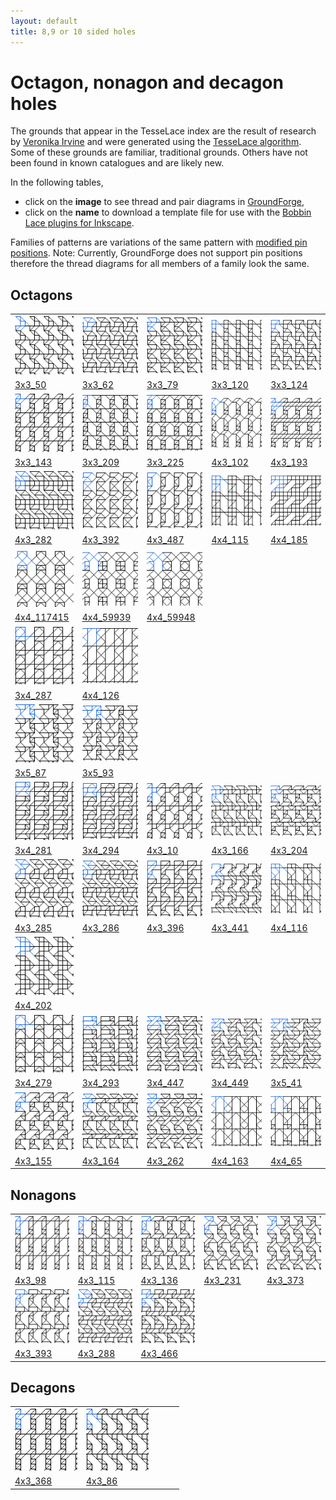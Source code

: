 ```yaml
---
layout: default
title: 8,9 or 10 sided holes
---
```


[TesseLace.com]: https://tesselace.com
[GroundForge]: /GroundForge/tiles.html

Octagon, nonagon and decagon holes
===================================

The grounds that appear in the TesseLace index are the result of research by [Veronika Irvine](https://tesselace.com/about) and were generated using the [TesseLace algorithm](https://tesselace.com/research/bridges2012/).  Some of these grounds are familiar, traditional grounds.  Others have not been found in known catalogues and are likely new.

In the following tables, 
* click on the **image** to see thread and pair diagrams in [GroundForge],
* click on the **name** to download a template file for use with the [Bobbin Lace plugins for Inkscape](https://tesselace.com/tools/inkscape-extension/).

Families of patterns are variations of the same pattern with [modified pin positions](/GroundForge/help/Reshape-Patterns).  Note: Currently, GroundForge does not support pin positions therefore the thread diagrams for all members of a family look the same.

<a name="8">Octagons</a>
--------

|     |     |     |     |     |
|:---|:---|:---|:---|:---|
[![](tl/3_4_8/3x3_50.png)][3x3_50] | [![](tl/3_4_8/3x3_62.png)][3x3_62] | [![](tl/3_4_8/3x3_79.png)][3x3_79] | [![](tl/3_4_8/3x3_120.png)][3x3_120] | [![](tl/3_4_8/3x3_124.png)][3x3_124]
<a href="tl/3_4_8/3x3_50.txt" download="3x3_50.txt">3x3_50</a> | <a href="tl/3_4_8/3x3_62.txt" download="3x3_62.txt">3x3_62</a> | <a href="tl/3_4_8/3x3_79.txt" download="3x3_79.txt">3x3_79</a> | <a href="tl/3_4_8/3x3_120.txt" download="3x3_120.txt">3x3_120</a> | <a href="tl/3_4_8/3x3_124.txt" download="3x3_124.txt">3x3_124</a>
[![](tl/3_4_8/3x3_143.png)][3x3_143] | [![](tl/3_4_8/3x3_209.png)][3x3_209] | [![](tl/3_4_8/3x3_225.png)][3x3_225] | [![](tl/3_4_8/4x3_102.png)][4x3_102] | [![](tl/3_4_8/4x3_193.png)][4x3_193]
<a href="tl/3_4_8/3x3_143.txt" download="3x3_143.txt">3x3_143</a> | <a href="tl/3_4_8/3x3_209.txt" download="3x3_209.txt">3x3_209</a> | <a href="tl/3_4_8/3x3_225.txt" download="3x3_225.txt">3x3_225</a> | <a href="tl/3_4_8/4x3_102.txt" download="4x3_102.txt">4x3_102</a> | <a href="tl/3_4_8/4x3_193.txt" download="4x3_193.txt">4x3_193</a>
[![](tl/3_4_8/4x3_282.png)][4x3_282] | [![](tl/3_4_8/4x3_392.png)][4x3_392] | [![](tl/3_4_8/4x3_487.png)][4x3_487] | [![](tl/3_4_8/4x4_115.png)][4x4_115] | [![](tl/3_4_8/4x4_185.png)][4x4_185]
<a href="tl/3_4_8/4x3_282.txt" download="4x3_282.txt">4x3_282</a> | <a href="tl/3_4_8/4x3_392.txt" download="4x3_392.txt">4x3_392</a> | <a href="tl/3_4_8/4x3_487.txt" download="4x3_487.txt">4x3_487</a> | <a href="tl/3_4_8/4x4_115.txt" download="4x4_115.txt">4x4_115</a> | <a href="tl/3_4_8/4x4_185.txt" download="4x4_185.txt">4x4_185</a>
[![](tl/3_4_8/4x4_117415.png)][4x4_117415] | [![](tl/3_4_8/4x4_59939.png)][4x4_59939] | [![](tl/3_4_8/4x4_59948.png)][4x4_59948] 
<a href="tl/3_4_8/4x4_117415.txt" download="4x4_117415.txt">4x4_117415</a> | <a href="tl/3_4_8/4x4_59939.txt" download="4x4_59939.txt">4x4_59939</a> | <a href="tl/3_4_8/4x4_59948.txt" download="4x4_59948.txt">4x4_59948</a>
[![](tl/3_5_8/3x4_287.png)][3x4_287] | [![](tl/3_5_8/4x4_126.png)][4x4_126]
<a href="tl/3_5_8/3x4_287.txt" download="3x4_287.txt">3x4_287</a> | <a href="tl/3_5_8/4x4_126.txt" download="4x4_126.txt">4x4_126</a>
[![](tl/3_4_5_6_8/3x5_87.png)][3x5_87] | [![](tl/3_4_5_6_8/3x5_93.png)][3x5_93]
<a href="tl/3_4_5_6_8/3x5_87.txt" download="3x5_87.txt">3x5_87</a> | <a href="tl/3_4_5_6_8/3x5_93.txt" download="3x5_93.txt">3x5_93</a>
[![](tl/3_4_5_8/3x4_281.png)][3x4_281] | [![](tl/3_4_5_8/3x4_294.png)][3x4_294] | [![](tl/3_4_5_8/4x3_10.png)][4x3_10] | [![](tl/3_4_5_8/4x3_166.png)][4x3_166] | [![](tl/3_4_5_8/4x3_204.png)][4x3_204]
<a href="tl/3_4_5_8/3x4_281.txt" download="3x4_281.txt">3x4_281</a> | <a href="tl/3_4_5_8/3x4_294.txt" download="3x4_294.txt">3x4_294</a> | <a href="tl/3_4_5_8/4x3_10.txt" download="4x3_10.txt">4x3_10</a> | <a href="tl/3_4_5_8/4x3_166.txt" download="4x3_166.txt">4x3_166</a> | <a href="tl/3_4_5_8/4x3_204.txt" download="4x3_204.txt">4x3_204</a>
[![](tl/3_4_5_8/4x3_285.png)][4x3_285] | [![](tl/3_4_5_8/4x3_286.png)][4x3_286] | [![](tl/3_4_5_8/4x3_396.png)][4x3_396] | [![](tl/3_4_5_8/4x3_441.png)][4x3_441] | [![](tl/3_4_5_8/4x4_116.png)][4x4_116]
<a href="tl/3_4_5_8/4x3_285.txt" download="4x3_285.txt">4x3_285</a> | <a href="tl/3_4_5_8/4x3_286.txt" download="4x3_286.txt">4x3_286</a> | <a href="tl/3_4_5_8/4x3_396.txt" download="4x3_396.txt">4x3_396</a> | <a href="tl/3_4_5_8/4x3_441.txt" download="4x3_441.txt">4x3_441</a> | <a href="tl/3_4_5_8/4x4_116.txt" download="4x4_116.txt">4x4_116</a>
[![](tl/3_4_5_8/4x4_202.png)][4x4_202] |
<a href="tl/3_4_5_8/4x4_202.txt" download="4x4_202.txt">4x4_202</a> |
[![](tl/3_4_6_8/3x4_279.png)][3x4_279] | [![](tl/3_4_6_8/3x4_293.png)][3x4_293] | [![](tl/3_4_6_8/3x4_447.png)][3x4_447] | [![](tl/3_4_6_8/3x4_449.png)][3x4_449] | [![](tl/3_4_6_8/3x5_41.png)][3x5_41]
<a href="tl/3_4_6_8/3x4_279.txt" download="3x4_279.txt">3x4_279</a> | <a href="tl/3_4_6_8/3x4_293.txt" download="3x4_293.txt">3x4_293</a> | <a href="tl/3_4_6_8/3x4_447.txt" download="3x4_447.txt">3x4_447</a> | <a href="tl/3_4_6_8/3x4_449.txt" download="3x4_449.txt">3x4_449</a> | <a href="tl/3_4_6_8/3x5_41.txt" download="3x5_41.txt">3x5_41</a>
[![](tl/3_4_6_8/4x3_155.png)][4x3_155] | [![](tl/3_4_6_8/4x3_164.png)][4x3_164] | [![](tl/3_4_6_8/4x3_262.png)][4x3_262] | [![](tl/3_4_6_8/4x4_163.png)][4x4_163] | [![](tl/3_4_6_8/4x4_65.png)][4x4_65]
<a href="tl/3_4_6_8/4x3_155.txt" download="4x3_155.txt">4x3_155</a> | <a href="tl/3_4_6_8/4x3_164.txt" download="4x3_164.txt">4x3_164</a> | <a href="tl/3_4_6_8/4x3_262.txt" download="4x3_262.txt">4x3_262</a> | <a href="tl/3_4_6_8/4x4_163.txt" download="4x4_163.txt">4x4_163</a> | <a href="tl/3_4_6_8/4x4_65.txt" download="4x4_65.txt">4x4_65</a>

<a name="9">Nonagons</a>
--------

|     |     |     |     |     |
|:---|:---|:---|:---|:---|
[![](tl/3_4_9/4x3_98.png)][4x3_98] | [![](tl/3_5_9/4x3_115.png)][4x3_115] | [![](tl/3_5_9/4x3_136.png)][4x3_136] | [![](tl/3_5_9/4x3_231.png)][4x3_231] | [![](tl/3_5_9/4x3_373.png)][4x3_373]
<a href="tl/3_4_9/4x3_98.txt" download="4x3_98.txt">4x3_98</a> | <a href="tl/3_5_9/4x3_115.txt" download="4x3_115.txt">4x3_115</a> | <a href="tl/3_5_9/4x3_136.txt" download="4x3_136.txt">4x3_136</a> | <a href="tl/3_5_9/4x3_231.txt" download="4x3_231.txt">4x3_231</a> | <a href="tl/3_5_9/4x3_373.txt" download="4x3_373.txt">4x3_373</a>
[![](tl/3_5_9/4x3_393.png)][4x3_393] | [![](tl/3_4_5_9/4x3_288.png)][4x3_288] | [![](tl/3_4_5_9/4x3_466.png)][4x3_466]
<a href="tl/3_5_9/4x3_393.txt" download="4x3_393.txt">4x3_393</a> | <a href="tl/3_4_5_9/4x3_288.txt" download="4x3_288.txt">4x3_288</a> | <a href="tl/3_4_5_9/4x3_466.txt" download="4x3_466.txt">4x3_466</a>

<a name="10">Decagons</a>
--------

|     |     |     |     |     |
|:---|:---|:---|:---|:---|
[![](tl/3_4_10/4x3_368.png)][4x3_368] | [![](tl/3_4_10/4x3_86.png)][4x3_86]
<a href="tl/3_4_10/4x3_368.txt" download="4x3_368.txt">4x3_368</a> | <a href="tl/3_4_10/4x3_86.txt" download="4x3_86.txt">4x3_86</a>



[3x3_120]: /GroundForge/tiles.html?patchWidth=12&patchHeight=12&tile=48-,112,78-&shiftColsSW=0&shiftRowsSW=3&shiftColsSE=3&shiftRowsSE=0&
[3x3_124]: /GroundForge/tiles.html?patchWidth=12&patchHeight=12&tile=4-O,101,78-&shiftColsSW=0&shiftRowsSW=3&shiftColsSE=3&shiftRowsSE=0&
[3x3_143]: /GroundForge/tiles.html?patchWidth=12&patchHeight=12&tile=48-,686,46-&shiftColsSW=0&shiftRowsSW=3&shiftColsSE=3&shiftRowsSE=0&
[3x3_209]: /GroundForge/tiles.html?patchWidth=12&patchHeight=12&tile=432,58-,48-&shiftColsSW=0&shiftRowsSW=3&shiftColsSE=3&shiftRowsSE=0&
[3x3_225]: /GroundForge/tiles.html?patchWidth=12&patchHeight=12&tile=483,56-,48-&shiftColsSW=0&shiftRowsSW=3&shiftColsSE=3&shiftRowsSE=0&
[3x3_50]: /GroundForge/tiles.html?patchWidth=12&patchHeight=12&tile=46-,-79,211&shiftColsSW=0&shiftRowsSW=3&shiftColsSE=3&shiftRowsSE=0&
[3x3_62]: /GroundForge/tiles.html?patchWidth=12&patchHeight=12&tile=4-M,O5-,110&shiftColsSW=0&shiftRowsSW=3&shiftColsSE=3&shiftRowsSE=0&
[3x3_79]: /GroundForge/tiles.html?patchWidth=12&patchHeight=12&tile=4-O,221,46-&shiftColsSW=0&shiftRowsSW=3&shiftColsSE=3&shiftRowsSE=0&
[4x3_193]: /GroundForge/tiles.html?patchWidth=12&patchHeight=12&tile=48-,686,666,46-&shiftColsSW=0&shiftRowsSW=4&shiftColsSE=3&shiftRowsSE=0&
[4x3_282]: /GroundForge/tiles.html?patchWidth=12&patchHeight=12&tile=4-M,O5-,122,111&shiftColsSW=0&shiftRowsSW=4&shiftColsSE=3&shiftRowsSE=0&
[4x3_392]: /GroundForge/tiles.html?patchWidth=12&patchHeight=12&tile=B-O,76-,E-5,-5-&shiftColsSW=0&shiftRowsSW=4&shiftColsSE=3&shiftRowsSE=0&
[4x3_487]: /GroundForge/tiles.html?patchWidth=12&patchHeight=12&tile=4-L,76-,4--,1C-&shiftColsSW=0&shiftRowsSW=4&shiftColsSE=3&shiftRowsSE=0&
[4x4_115]: /GroundForge/tiles.html?patchWidth=12&patchHeight=12&tile=B8D-,1112,788-,-4--&shiftColsSW=0&shiftRowsSW=4&shiftColsSE=4&shiftRowsSE=0&
[4x4_185]: /GroundForge/tiles.html?patchWidth=12&patchHeight=12&tile=6888,8888,4-11,-014&shiftColsSW=0&shiftRowsSW=4&shiftColsSE=4&shiftRowsSE=0&
[4x4_117415]: /GroundForge/tiles.html?patchWidth=12&patchHeight=12&tile=437-,4-7-,-5-5,535-&shiftColsSW=0&shiftRowsSW=4&shiftColsSE=4&shiftRowsSE=0&
[4x4_59939]: /GroundForge/tiles.html?patchWidth=12&patchHeight=12&tile=48-1,5-5-,35-5,88-4&shiftColsSW=0&shiftRowsSW=4&shiftColsSE=4&shiftRowsSE=0&
[4x4_59948]: /GroundForge/tiles.html?patchWidth=12&patchHeight=12&tile=58-1,5-5-,35-5,-7-4&shiftColsSW=0&shiftRowsSW=4&shiftColsSE=4&shiftRowsSE=0&

[3x4_287]: /GroundForge/tiles.html?patchWidth=12&patchHeight=12&tile=434-,4-7-,8686&shiftColsSW=0&shiftRowsSW=3&shiftColsSE=4&shiftRowsSE=0&
[4x4_126]: /GroundForge/tiles.html?patchWidth=12&patchHeight=12&tile=6868,-4-4,5---,-C-B&shiftColsSW=0&shiftRowsSW=4&shiftColsSE=4&shiftRowsSE=0&

[3x5_87]: /GroundForge/tiles.html?patchWidth=12&patchHeight=12&tile=5-O37,-244I,-4-48&shiftColsSW=0&shiftRowsSW=3&shiftColsSE=5&shiftRowsSE=0&
[3x5_93]: /GroundForge/tiles.html?patchWidth=12&patchHeight=12&tile=5-O89,-240F,-4-17&shiftColsSW=0&shiftRowsSW=3&shiftColsSE=5&shiftRowsSE=0&

[3x4_281]: /GroundForge/tiles.html?patchWidth=12&patchHeight=12&tile=4-J7,F-17,8666&shiftColsSW=0&shiftRowsSW=3&shiftColsSE=4&shiftRowsSE=0&
[3x4_294]: /GroundForge/tiles.html?patchWidth=12&patchHeight=12&tile=4-J7,1E-7,8866&shiftColsSW=0&shiftRowsSW=3&shiftColsSE=4&shiftRowsSE=0&
[4x3_10]: /GroundForge/tiles.html?patchWidth=12&patchHeight=12&tile=48-,686,-14,58-&shiftColsSW=0&shiftRowsSW=4&shiftColsSE=3&shiftRowsSE=0&
[4x3_166]: /GroundForge/tiles.html?patchWidth=12&patchHeight=12&tile=B-O,221,314,-7-&shiftColsSW=0&shiftRowsSW=4&shiftColsSE=3&shiftRowsSE=0&
[4x3_204]: /GroundForge/tiles.html?patchWidth=12&patchHeight=12&tile=4-O,304,835,48-&shiftColsSW=0&shiftRowsSW=4&shiftColsSE=3&shiftRowsSE=0&
[4x3_285]: /GroundForge/tiles.html?patchWidth=12&patchHeight=12&tile=4-M,O5-,-25,011&shiftColsSW=0&shiftRowsSW=4&shiftColsSE=3&shiftRowsSE=0&
[4x3_286]: /GroundForge/tiles.html?patchWidth=12&patchHeight=12&tile=4-M,O5-,325,110&shiftColsSW=0&shiftRowsSW=4&shiftColsSE=3&shiftRowsSE=0&
[4x3_396]: /GroundForge/tiles.html?patchWidth=12&patchHeight=12&tile=4-O,868,4E-,48-&shiftColsSW=0&shiftRowsSW=4&shiftColsSE=3&shiftRowsSE=0&
[4x3_441]: /GroundForge/tiles.html?patchWidth=12&patchHeight=12&tile=7-O,7-1,-04,212&shiftColsSW=0&shiftRowsSW=4&shiftColsSE=3&shiftRowsSE=0&
[4x4_116]: /GroundForge/tiles.html?patchWidth=12&patchHeight=12&tile=B8D-,1112,7-7-,-5--&shiftColsSW=0&shiftRowsSW=4&shiftColsSE=4&shiftRowsSE=0&
[4x4_202]: /GroundForge/tiles.html?patchWidth=12&patchHeight=12&tile=588-,-789,2111,-114&shiftColsSW=0&shiftRowsSW=4&shiftColsSE=4&shiftRowsSE=0&

[4x3_102]: /GroundForge/tiles.html?patchWidth=12&patchHeight=12&tile=48-,6-5,-5-,B8-&shiftColsSW=0&shiftRowsSW=4&shiftColsSE=3&shiftRowsSE=0&

[3x4_279]: /GroundForge/tiles.html?patchWidth=12&patchHeight=12&tile=437-,4-7-,8315&shiftColsSW=0&shiftRowsSW=3&shiftColsSE=4&shiftRowsSE=0&
[3x4_293]: /GroundForge/tiles.html?patchWidth=12&patchHeight=12&tile=4-O9,F-48,8304&shiftColsSW=0&shiftRowsSW=3&shiftColsSE=4&shiftRowsSE=0&
[3x4_447]: /GroundForge/tiles.html?patchWidth=12&patchHeight=12&tile=4-L8,-50F,56-O&shiftColsSW=0&shiftRowsSW=3&shiftColsSE=4&shiftRowsSE=0&
[3x4_449]: /GroundForge/tiles.html?patchWidth=12&patchHeight=12&tile=4-M9,-50F,568-&shiftColsSW=0&shiftRowsSW=3&shiftColsSE=4&shiftRowsSE=0&
[3x5_41]: /GroundForge/tiles.html?patchWidth=12&patchHeight=12&tile=5-O89,-240F,56-12&shiftColsSW=0&shiftRowsSW=3&shiftColsSE=5&shiftRowsSE=0&
[4x3_155]: /GroundForge/tiles.html?patchWidth=12&patchHeight=12&tile=4-O,-04,637,48-&shiftColsSW=0&shiftRowsSW=4&shiftColsSE=3&shiftRowsSE=0&
[4x3_164]: /GroundForge/tiles.html?patchWidth=12&patchHeight=12&tile=B-O,253,304,-7-&shiftColsSW=0&shiftRowsSW=4&shiftColsSE=3&shiftRowsSE=0&
[4x3_262]: /GroundForge/tiles.html?patchWidth=12&patchHeight=12&tile=4-O,358,-5E,56-&shiftColsSW=0&shiftRowsSW=4&shiftColsSE=3&shiftRowsSE=0&
[4x4_163]: /GroundForge/tiles.html?patchWidth=12&patchHeight=12&tile=5831,-4-7,5---,-C-B&shiftColsSW=0&shiftRowsSW=4&shiftColsSE=4&shiftRowsSE=0&
[4x4_65]: /GroundForge/tiles.html?patchWidth=12&patchHeight=12&tile=4831,-4-7,5---,8D-B&shiftColsSW=0&shiftRowsSW=4&shiftColsSE=4&shiftRowsSE=0&

[4x3_98]: /GroundForge/tiles.html?patchWidth=12&patchHeight=12&tile=48-,686,-4-,B8-&shiftColsSW=0&shiftRowsSW=4&shiftColsSE=3&shiftRowsSE=0&
[4x3_115]: /GroundForge/tiles.html?patchWidth=12&patchHeight=12&tile=48-,315,-7-,B8-&shiftColsSW=0&shiftRowsSW=4&shiftColsSE=3&shiftRowsSE=0&
[4x3_136]: /GroundForge/tiles.html?patchWidth=12&patchHeight=12&tile=4-O,304,-7-,B8-&shiftColsSW=0&shiftRowsSW=4&shiftColsSE=3&shiftRowsSE=0&
[4x3_231]: /GroundForge/tiles.html?patchWidth=12&patchHeight=12&tile=4-O,-58,5E-,48-&shiftColsSW=0&shiftRowsSW=4&shiftColsSE=3&shiftRowsSE=0&
[4x3_373]: /GroundForge/tiles.html?patchWidth=12&patchHeight=12&tile=4-O,-58,-4F,56-&shiftColsSW=0&shiftRowsSW=4&shiftColsSE=3&shiftRowsSE=0&
[4x3_393]: /GroundForge/tiles.html?patchWidth=12&patchHeight=12&tile=B-O,731,04-,-7-&shiftColsSW=0&shiftRowsSW=4&shiftColsSE=3&shiftRowsSE=0&
[4x3_288]: /GroundForge/tiles.html?patchWidth=12&patchHeight=12&tile=4-M,O5-,835,010&shiftColsSW=0&shiftRowsSW=4&shiftColsSE=3&shiftRowsSE=0&
[4x3_466]: /GroundForge/tiles.html?patchWidth=12&patchHeight=12&tile=4-O,101,346,79-&shiftColsSW=0&shiftRowsSW=4&shiftColsSE=3&shiftRowsSE=0&

[4x3_368]: /GroundForge/tiles.html?patchWidth=12&patchHeight=12&tile=48-,686,46-,48-&shiftColsSW=0&shiftRowsSW=4&shiftColsSE=3&shiftRowsSE=0&
[4x3_86]: /GroundForge/tiles.html?patchWidth=12&patchHeight=12&tile=48-,010,8-7,79-&shiftColsSW=0&shiftRowsSW=4&shiftColsSE=3&shiftRowsSE=0&

